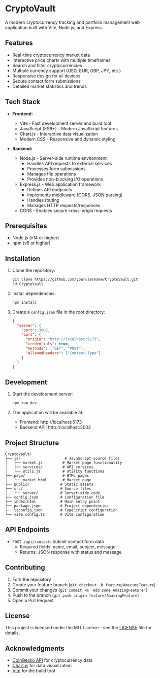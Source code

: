 # CryptoVault

A modern cryptocurrency tracking and portfolio management web application built with Vite, Node.js, and Express.

## Features

-  Real-time cryptocurrency market data
-  Interactive price charts with multiple timeframes
-  Search and filter cryptocurrencies
-  Multiple currency support (USD, EUR, GBP, JPY, etc.)
-  Responsive design for all devices
-  Secure contact form submissions
-  Detailed market statistics and trends

## Tech Stack

- **Frontend:**
  - Vite - Fast development server and build tool
  - JavaScript (ES6+) - Modern JavaScript features
  - Chart.js - Interactive data visualization
  - Modern CSS - Responsive and dynamic styling

- **Backend:**
  - Node.js - Server-side runtime environment
    - Handles API requests to external services
    - Processes form submissions
    - Manages file operations
    - Provides non-blocking I/O operations
  - Express.js - Web application framework
    - Defines API endpoints
    - Implements middleware (CORS, JSON parsing)
    - Handles routing
    - Manages HTTP requests/responses
  - CORS - Enables secure cross-origin requests

## Prerequisites

- Node.js (v14 or higher)
- npm (v6 or higher)

## Installation

1. Clone the repository:
   ```bash
   git clone https://github.com/yourusername/CryptoVault.git
   cd CryptoVault
   ```

2. Install dependencies:
   ```bash
   npm install
   ```

3. Create a `config.json` file in the root directory:
   ```json
   {
     "server": {
       "port": 3002,
       "cors": {
         "origin": "http://localhost:5173",
         "credentials": true,
         "methods": ["GET", "POST"],
         "allowedHeaders": ["Content-Type"]
       }
     }
   }
   ```

## Development

1. Start the development server:
   ```bash
   npm run dev
   ```

2. The application will be available at:
   - Frontend: http://localhost:5173
   - Backend API: http://localhost:3002

## Project Structure

```
CryptoVault/
├── js/                    # JavaScript source files
│   ├── market.js         # Market page functionality
│   ├── services/         # API services
│   └── utils.js          # Utility functions
├── page/                 # HTML pages
│   └── market.html       # Market page
├── public/              # Static assets
├── src/                 # Source files
│   └── server/          # Server-side code
├── config.json          # Configuration file
├── index.html           # Main entry point
├── package.json         # Project dependencies
├── tsconfig.json        # TypeScript configuration
└── vite.config.ts       # Vite configuration
```

## API Endpoints

- `POST /api/contact`: Submit contact form data
  - Required fields: name, email, subject, message
  - Returns: JSON response with status and message

## Contributing

1. Fork the repository
2. Create your feature branch (`git checkout -b feature/AmazingFeature`)
3. Commit your changes (`git commit -m 'Add some AmazingFeature'`)
4. Push to the branch (`git push origin feature/AmazingFeature`)
5. Open a Pull Request

## License

This project is licensed under the MIT License - see the [LICENSE](LICENSE) file for details.

## Acknowledgments

- [CoinGecko API](https://www.coingecko.com/en/api) for cryptocurrency data
- [Chart.js](https://www.chartjs.org/) for data visualization
- [Vite](https://vitejs.dev/) for the build tool 
